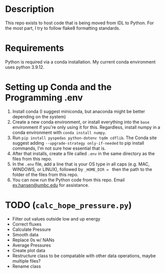 # Description
This repo exists to host code that is being moved from IDL to Python. For the most part, I try to follow flake8 formatting standards.


# Requirements
Python is required via a conda installation. My current conda environment uses python 3.9.12.

# Setting up Conda and the Programming .env
1) Install conda (I suggest miniconda, but anaconda might be better depending on the system)
2) Create a new conda environment, or install everything into the ``base`` environment if you're only using it for this. Regardless, install numpy in a conda environment with ``conda install numpy``. 
3) Run ``pip install pyspedas python-dotenv tqdm cdflib``. The Conda site suggest adding ``--upgrade-strategy only-if-needed`` to pip install commands, I'm not sure how essential that is.
4) After that installs, create a file called ``.env`` in the same directory as the files from this repo.
5) In the ``.env`` file,  add a line that is your OS type in all caps (e.g. MAC, WINDOWS, or LINUX), followed by ``_HOME_DIR = `` then the path to the folder of the files from this repo.
6) You can now run the Python code from this repo. Email ev.hansen@umbc.edu for assistance.

# TODO (``calc_hope_pressure.py``)
- Filter out values outside low and up energy
- Correct fluxes
- Calculate Pressure
- Smooth data
- Replace 0s w/ NANs
- Average Pressures
- Create plot data
- Restructure class to be compatable with other 
  data operations, maybe multiple files?
- Rename class